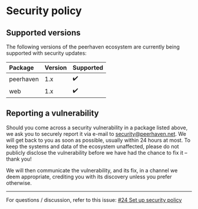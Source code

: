 # Security policy

## Supported versions

The following versions of the peerhaven ecosystem are currently being supported with security updates:

| Package   | Version | Supported |
| :-------- | :------ | :-------- |
| peerhaven | 1.x     | ✔️         |
| web       | 1.x     | ✔️         |

## Reporting a vulnerability

Should you come across a security vulnerability in a package listed above, we ask you to securely report it via e-mail to <security@peerhaven.net>.
We will get back to you as soon as possible, usually within 24 hours at most.
To keep the systems and data of the ecosystem unaffected, please do not publicly disclose the vulnerability before we have had the chance to fix it – thank you!

We will then communicate the vulnerability, and its fix, in a channel we deem appropriate, crediting you with its discovery unless you prefer otherwise.

---

For questions / discussion, refer to this issue:
[#24 Set up security policy](https://github.com/peerhaven/peerhaven/issues/24)
